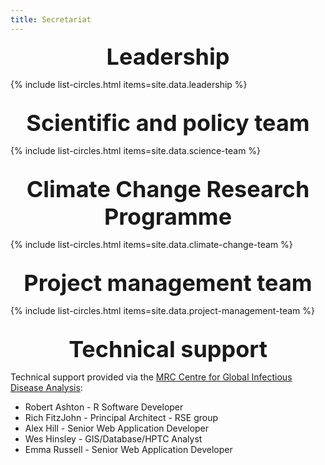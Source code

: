 ```yaml
---
title: Secretariat  
---
```


<style>
body { background-image: none; }
</style>

<div style="font-size: 36px; font-weight: bold; text-align:center;">Leadership</div>

{% include list-circles.html items=site.data.leadership %}

<br/>
<div style="font-size: 36px; font-weight: bold; text-align:center;">Scientific and policy team</div>

{% include list-circles.html items=site.data.science-team %}

<br/>
<div style="font-size: 36px; font-weight: bold; text-align:center;">Climate Change Research Programme</div>

{% include list-circles.html items=site.data.climate-change-team %}

<br/>
<div style="font-size: 36px; font-weight: bold; text-align:center;">Project management team</div>

{% include list-circles.html items=site.data.project-management-team %}

<br/>
<div style="font-size: 36px; font-weight: bold; text-align:center;">Technical support</div>

Technical support provided via the [MRC Centre for Global Infectious Disease Analysis](https://www.imperial.ac.uk/mrc-global-infectious-disease-analysis):
- Robert Ashton - R Software Developer
- Rich FitzJohn - Principal Architect - RSE group
- Alex Hill - Senior Web Application Developer
- Wes Hinsley - GIS/Database/HPTC Analyst
- Emma Russell - Senior Web Application Developer




